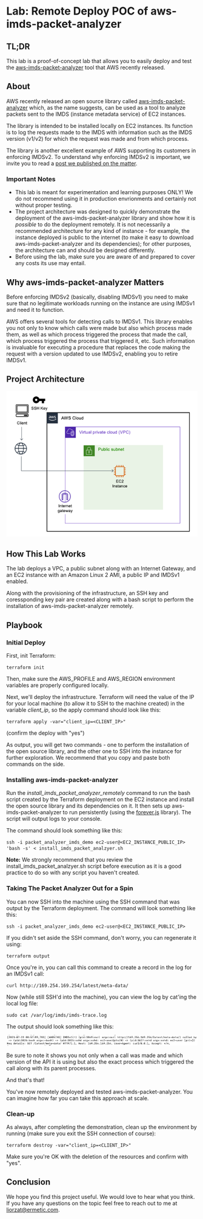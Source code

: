 # Lab: Remote Deploy POC of aws-imds-packet-analyzer  

## TL;DR 

This lab is a proof-of-concept lab that allows you to easily deploy and test the [aws-imds-packet-analyzer](https://github.com/aws/aws-imds-packet-analyzer) tool that AWS recently released. 

## About 

AWS recently released an open source library called [aws-imds-packet-analyzer](https://github.com/aws/aws-imds-packet-analyzer) which, as the name suggests, can be used as a tool to analyze packets sent to the IMDS (instance metadata service) of EC2 instances. 

The library is intended to be installed locally on EC2 instances. Its function is to log the requests made to the IMDS with information such as the IMDS version (v1/v2) for which the request was made and from which process.

The library is another excellent example of AWS supporting its customers in enforcing IMDSv2. To understand why enforcing IMDSv2 is important, we invite you to read a [post we published on the matter](https://ermetic.com/blog/aws/aws-ec2-imds-what-you-need-to-know/).  

### Important Notes 
- This lab is meant for experimentation and learning purposes ONLY! We do not recommend using it in production envrionments and certainly not without proper testing.
- The project architecture was designed to quickly demonstrate the deployment of the aws-imds-packet-analyzer library and show how it is *possible* to do the deployment remotely. It is not necessarily a recommended architecture for any kind of instance - for example, the instance deployed is public to the internet (to make it easy to download aws-imds-packet-analyzer and its dependencies); for other purposes, the architecture can and should be designed differently.
- Before using the lab, make sure you are aware of and prepared to cover any costs its use may entail. 

## Why aws-imds-packet-analyzer Matters 

Before enforcing IMDSv2 (basically, disabling IMDSv1) you need to make sure that no legitimate workloads running on the instance are using IMDSv1 and need it to function.  

AWS offers several tools for detecting calls to IMDSv1. This library enables you not only to know which calls were made but also which process made them, as well as which process triggered the process that made the call, which process triggered the process that triggered it, etc. Such information is invaluable for executing a procedure that replaces the code making the request with a version updated to use IMDSv2, enabling you to retire IMDSv1. 

## Project Architecture 

![Project Architecture][packet-analyzer-architecture]

## How This Lab Works 

The lab deploys a VPC, a public subnet along with an Internet Gateway, and an EC2 instance with an Amazon Linux 2 AMI, a public IP and IMDSv1 enabled.  

Along with the provisioning of the infrastructure, an SSH key and coressponding key pair are created along with a bash script to perform the installation of aws-imds-packet-analyzer remotely.   
 
## Playbook 

### Initial Deploy 

First, init Terraform: 

    terraform init  

Then, make sure the AWS_PROFILE and AWS_REGION environment variables are properly configured locally. 

Next, we'll deploy the infrastructure. Terraform will need the value of the IP for your local machine (to allow it to SSH to the machine created) in the variable *client_ip*, so the apply command should look like this: 

    terraform apply -var="client_ip=<CLIENT_IP>"

(confirm the deploy with "yes")

As output, you will get two commands - one to perform the installation of the open source library, and the other one to SSH into the instance for further exploration. We recommend that you copy and paste both commands on the side.   

### Installing aws-imds-packet-analyzer 

Run the *install_imds_packet_analyzer_remotely* command to run the bash script created by the Terraform deployment on the EC2 instance and install the open source library and its dependencies on it. It then sets up aws-imds-packet-analyzer to run persistently (using the [forever.js](https://www.npmjs.com/package/forever) library). The script will output logs to your console. 

The command should look something like this: 

    ssh -i packet_analyzer_imds_demo ec2-user@<EC2_INSTANCE_PUBLIC_IP> 'bash -s' < install_imds_packet_analzyer.sh 

**Note:** We strongly recommend that you review the install_imds_packet_analzyer.sh script before execution as it is a good practice to do so with any script you haven't created.  

### Taking The Packet Analyzer Out for a Spin 

You can now SSH into the machine using the SSH command that was output by the Terraform deployment. The command will look something like this: 

    ssh -i packet_analyzer_imds_demo ec2-user@<EC2_INSTANCE_PUBLIC_IP>

If you didn't set aside the SSH command, don't worry, you can regenerate it using:  

    terraform output

Once you're in, you can call this command to create a record in the log for an IMDSv1 call: 

    curl http://169.254.169.254/latest/meta-data/   

Now (while still SSH'd into the machine), you can view the log by cat'ing the local log file: 

    sudo cat /var/log/imds/imds-trace.log 

The output should look something like this: 

![Example Output][example-output-log]

Be sure to note it shows you not only when a call was made and which version of the API it is using but also the exact process which triggered the call along with its parent processes. 

And that's that! 

You've now remotely deployed and tested aws-imds-packet-analyzer. You can imagine how far you can take this approach at scale.

### Clean-up

As always, after completing the demonstration, clean up the environment by running (make sure you exit the SSH connection of course):

    terraform destroy -var="client_ip=<CLIENT_IP>"

Make sure you're OK with the deletion of the resources and confirm with "yes".

## Conclusion 

We hope you find this project useful. We would love to hear what you think. If you have any questions on the topic feel free to reach out to me at liorzat@ermetic.com. 

[packet-analyzer-architecture]: img/packet-analyzer-architecture.png
[example-output-log]: img/example-output-log.png